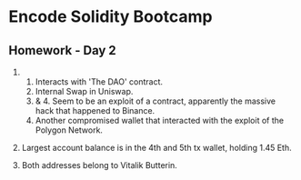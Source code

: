 # Encode Solidity Bootcamp

## Homework - Day 2

1. 
    1. Interacts with 'The DAO' contract.
    2. Internal Swap in Uniswap.
    3. & 4. Seem to be an exploit of a contract, apparently the massive hack that happened to Binance.
    5. Another compromised wallet that interacted with the exploit of the Polygon Network.

2. Largest account balance is in the 4th and 5th tx wallet, holding 1.45 Eth.

3. Both addresses belong to Vitalik Butterin.

